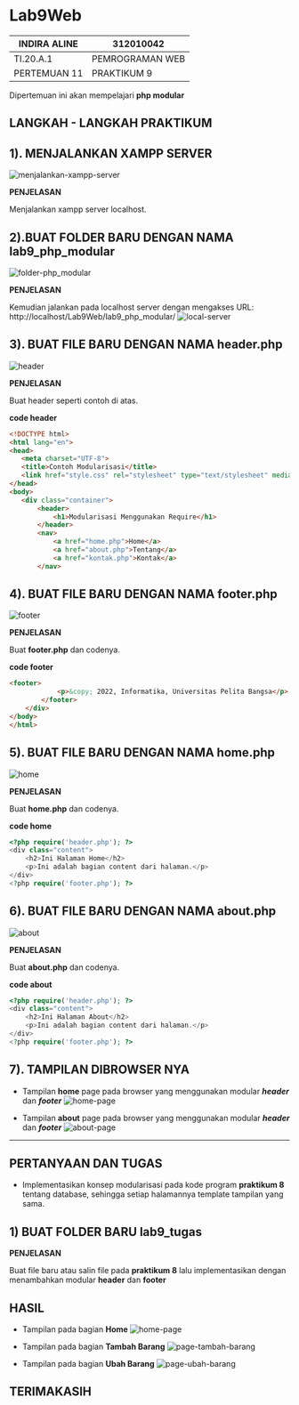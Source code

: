 # Lab9Web

| INDIRA ALINE         | 312010042          |
|----------------------|--------------------|
|  TI.20.A.1           |  PEMROGRAMAN WEB   |
|  PERTEMUAN  11       | PRAKTIKUM 9        |

Dipertemuan ini akan mempelajari **php modular** 

## LANGKAH - LANGKAH PRAKTIKUM

## 1). MENJALANKAN XAMPP SERVER
![menjalankan-xampp-server](img/mysql_server.png)

**PENJELASAN**

Menjalankan xampp server localhost.

## 2).BUAT FOLDER BARU DENGAN NAMA **lab9_php_modular** 
![folder-php_modular](img/new_folder.png)

**PENJELASAN**

Kemudian jalankan pada localhost server dengan mengakses URL: http://localhost/Lab9Web/lab9_php_modular/
![local-server](img/index.png)

## 3). BUAT FILE BARU DENGAN NAMA **header.php**
![header](img/header.png)

**PENJELASAN**

Buat header seperti contoh di atas.

 **code header**
 
 ```html
<!DOCTYPE html>
<html lang="en">
<head>
    <meta charset="UTF-8">
    <title>Contoh Modularisasi</title>
    <link href="style.css" rel="stylesheet" type="text/stylesheet" media="screen" />
</head>
<body>
    <div class="container">
        <header>
            <h1>Modularisasi Menggunakan Require</h1>
        </header>
        <nav>
            <a href="home.php">Home</a>
            <a href="about.php">Tentang</a>
            <a href="kontak.php">Kontak</a>
        </nav>
 ```
 
## 4). BUAT FILE BARU DENGAN NAMA **footer.php**
![footer](img/footer.png)

**PENJELASAN**

Buat **footer.php** dan codenya.

**code footer**

```html
<footer>
            <p>&copy; 2022, Informatika, Universitas Pelita Bangsa</p>
        </footer>
    </div>
</body>
</html>
```

## 5). BUAT FILE BARU DENGAN NAMA **home.php**
![home](img/home.png)

**PENJELASAN**

Buat **home.php** dan codenya.

**code home**

```php
<?php require('header.php'); ?>
<div class="content">
    <h2>Ini Halaman Home</h2>
    <p>Ini adalah bagian content dari halaman.</p>
</div>
<?php require('footer.php'); ?>
```

## 6). BUAT FILE BARU DENGAN NAMA **about.php**
![about](img/about.png)

**PENJELASAN**

Buat **about.php** dan codenya.

**code about**

```php
<?php require('header.php'); ?>
<div class="content">
    <h2>Ini Halaman About</h2>
    <p>Ini adalah bagian content dari halaman.</p>
</div>
<?php require('footer.php'); ?>
```

## 7). TAMPILAN DIBROWSER NYA

* Tampilan **home** page pada browser yang menggunakan modular ***header*** dan ***footer***
![home-page](img/home_browser.png)

* Tampilan **about** page pada browser yang menggunakan modular ***header*** dan ***footer***
![about-page](img/about_browser.png)

--------------------------------------------------------------------------------

## PERTANYAAN DAN TUGAS

* Implementasikan konsep modularisasi pada kode program **praktikum 8** tentang database, sehingga setiap halamannya template tampilan yang sama.

## 1) BUAT FOLDER BARU **lab9_tugas**

**PENJELASAN**

Buat file baru atau salin file pada **praktikum 8** lalu implementasikan dengan menambahkan modular **header** dan **footer**

## HASIL

* Tampilan pada bagian **Home** 
![home-page](img/tugas.png)


* Tampilan pada bagian **Tambah Barang**
![page-tambah-barang](img/tugas1.png)


* Tampilan pada bagian **Ubah Barang**
![page-ubah-barang](img/tugas2.png)

## TERIMAKASIH
